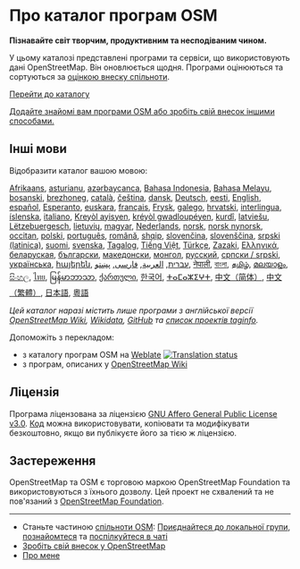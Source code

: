 # Про каталог програм OSM

**Пізнавайте світ творчим, продуктивним та несподіваним чином.**

У цьому каталозі представлені програми та сервіси, що використовують дані
OpenStreetMap. Він оновлюється щодня. Програми оцінюються та сортуються за
[оцінкою внеску спільноти](/docs/score).

[Перейти до каталогу](https://osm-apps.org)

[Додайте знайомі вам програми OSM або зробіть свій внесок іншими
способами.](https://wiki.openstreetmap.org/wiki/OSM_Apps_Catalog)

## Інші мови

Відобразити каталог вашою мовою:

[Afrikaans](/?lang=af), [asturianu](/?lang=ast), [azərbaycanca](/?lang=az),
[Bahasa Indonesia](/?lang=id), [Bahasa Melayu](/?lang=ms),
[bosanski](/?lang=bs), [brezhoneg](/?lang=br), [català](/?lang=ca),
[čeština](/?lang=cs), [dansk](/?lang=da), [Deutsch](/?lang=de),
[eesti](/?lang=et), [English](/?lang=en), [español](/?lang=es),
[Esperanto](/?lang=eo), [euskara](/?lang=eu), [français](/?lang=fr),
[Frysk](/?lang=fy), [galego](/?lang=gl), [hrvatski](/?lang=hr),
[interlingua](/?lang=ia), [íslenska](/?lang=is), [italiano](/?lang=it), [Kreyòl
ayisyen](/?lang=ht), [kréyòl gwadloupéyen](/?lang=gcf), [kurdî](/?lang=ku),
[latviešu](/?lang=lv), [Lëtzebuergesch](/?lang=lb), [lietuvių](/?lang=lt),
[magyar](/?lang=hu), [Nederlands](/?lang=nl), [norsk](/?lang=no), [norsk
nynorsk](/?lang=nn), [occitan](/?lang=oc), [polski](/?lang=pl),
[português](/?lang=pt), [română](/?lang=ro), [shqip](/?lang=sq),
[slovenčina](/?lang=sk), [slovenščina](/?lang=sl), [srpski
(latinica)](/?lang=sr-latn), [suomi](/?lang=fi), [svenska](/?lang=sv),
[Tagalog](/?lang=tl), [Tiếng Việt](/?lang=vi), [Türkçe](/?lang=tr),
[Zazaki](/?lang=diq), [Ελληνικά](/?lang=el), [беларуская](/?lang=be),
[български](/?lang=bg), [македонски](/?lang=mk), [монгол](/?lang=mn),
[русский](/?lang=ru), [српски / srpski](/?lang=sr), [українська](/?lang=uk),
[հայերեն](/?lang=hy), [עברית](/?lang=he), [العربية](/?lang=ar),
[فارسی](/?lang=fa), [پښتو](/?lang=ps), [नेपाली](/?lang=ne), [বাংলা](/?lang=bn),
[தமிழ்](/?lang=ta), [മലയാളം](/?lang=ml), [සිංහල](/?lang=si), [ไทย](/?lang=th),
[မြန်မာဘာသာ](/?lang=my), [ქართული](/?lang=ka), [한국어](/?lang=ko),
[ⵜⴰⵎⴰⵣⵉⵖⵜ](/?lang=tzm), [中文（简体）](/?lang=zh-hans), [中文（繁體）](/?lang=zh-hant),
[日本語](/?lang=ja), [粵語](/?lang=yue)

_Цей каталог наразі містить лише програми з англійської версії [OpenStreetMap
Wiki](https://wiki.openstreetmap.org/), [Wikidata](https://www.wikidata.org/),
[GitHub](https://github.com/) та [список проектів
taginfo](https://taginfo.openstreetmap.org/projects)._

Допоможіть з перекладом:

- з каталогу програм OSM на
  [Weblate](https://hosted.weblate.org/projects/osm-apps-catalog)
  <a href="https://hosted.weblate.org/engage/osm-apps-catalog/" target="_blank" rel="noreferrer">
  <img src="https://hosted.weblate.org/widget/osm-apps-catalog/svg-badge.svg" alt="Translation status" />
  </a>
- з програм, описаних у [OpenStreetMap
  Wiki](https://wiki.openstreetmap.org/wiki/Wiki_Translation)

## Ліцензія

Програма ліцензована за ліцензією [GNU Affero General Public License
v3.0](https://github.com/ToastHawaii/osm-apps-catalog/blob/main/LICENSE).
[Код](https://github.com/ToastHawaii/osm-apps-catalog) можна використовувати,
копіювати та модифікувати безкоштовно, якщо ви публікуєте його за тією ж
ліцензією.

## Застереження

OpenStreetMap та OSM є торговою маркою OpenStreetMap Foundation та
використовуються з їхнього дозволу. Цей проект не схвалений та не пов'язаний з
[OpenStreetMap Foundation](https://osmfoundation.org/).

---

- Станьте частиною [спільноти
  OSM](https://resultmaps.neis-one.org/oooc?layers=B&zoom=5&lat=47.6215&lon=7.5816&contributors=TTTTTT):
  [Приєднайтеся до локальної групи](https://usergroups.openstreetmap.de/),
  [познайомтеся](https://osmcal.org/) та [поспілкуйтеся в
  чаті](https://community.osm.be/)
- [Зробіть свій внесок у
  OpenStreetMap](https://wiki.openstreetmap.org/wiki/How_to_contribute)
- [Про мене](https://wiki.openstreetmap.org/wiki/User:ToastHawaii)
